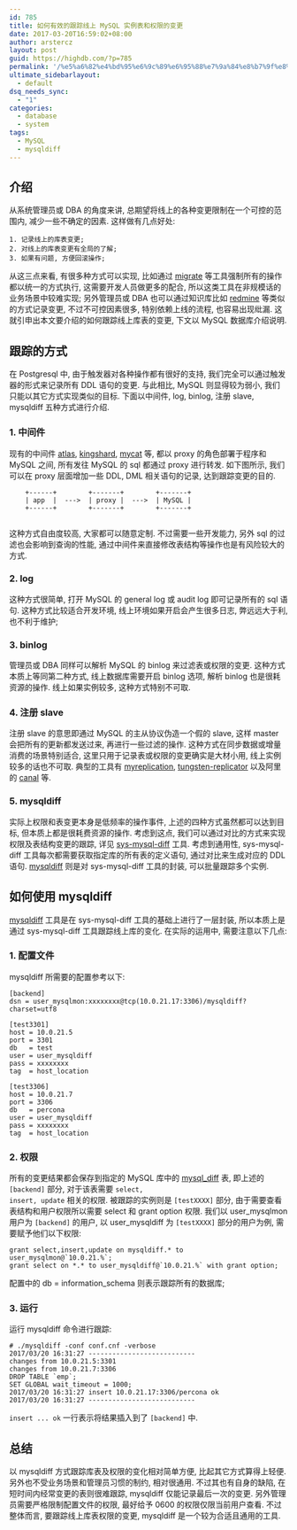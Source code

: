 ```yaml
---
id: 785
title: 如何有效的跟踪线上 MySQL 实例表和权限的变更
date: 2017-03-20T16:59:02+08:00
author: arstercz
layout: post
guid: https://highdb.com/?p=785
permalink: '/%e5%a6%82%e4%bd%95%e6%9c%89%e6%95%88%e7%9a%84%e8%b7%9f%e8%b8%aa%e7%ba%bf%e4%b8%8a-mysql-%e5%ae%9e%e4%be%8b%e8%a1%a8%e5%92%8c%e6%9d%83%e9%99%90%e7%9a%84%e5%8f%98%e6%9b%b4/'
ultimate_sidebarlayout:
  - default
dsq_needs_sync:
  - "1"
categories:
  - database
  - system
tags:
  - MySQL
  - mysqldiff
---
```

<h2>介绍</h2>

从系统管理员或 DBA 的角度来讲, 总期望将线上的各种变更限制在一个可控的范围内, 减少一些不确定的因素. 这样做有几点好处:

<pre><code>1. 记录线上的库表变更;
2. 对线上的库表变更有全局的了解;
3. 如果有问题, 方便回滚操作;
</code></pre>

从这三点来看, 有很多种方式可以实现, 比如通过 <a href="https://github.com/mattes/migrate">migrate</a> 等工具强制所有的操作都以统一的方式执行, 这需要开发人员做更多的配合, 所以这类工具在非规模话的业务场景中较难实现; 另外管理员或 DBA 也可以通过知识库比如 <a href="http://www.redmine.org.cn/">redmine</a> 等类似的方式记录变更, 不过不可控因素很多, 特别依赖上线的流程, 也容易出现纰漏. 这就引申出本文要介绍的如何跟踪线上库表的变更, 下文以 MySQL 数据库介绍说明.

<h2>跟踪的方式</h2>

在 Postgresql 中, 由于触发器对各种操作都有很好的支持, 我们完全可以通过触发器的形式来记录所有 DDL 语句的变更. 与此相比, MySQL 则显得较为弱小, 我们只能以其它方式实现类似的目标. 下面以中间件, log, binlog, 注册 slave, mysqldiff 五种方式进行介绍.

<h3>1. 中间件</h3>

现有的中间件 <a href="https://github.com/Qihoo360/Atlas">atlas</a>, <a href="https://github.com/flike/kingshard">kingshard</a>, <a href="https://github.com/MyCATApache/Mycat-Server">mycat</a> 等, 都以 proxy 的角色部署于程序和 MySQL 之间, 所有发往 MySQL 的 sql 都通过 proxy 进行转发. 如下图所示, 我们可以在 proxy 层面增加一些 DDL, DML 相关语句的记录, 达到跟踪变更的目的.

<pre><code>    +------+        +-------+        +-------+
    | app  |  ---&gt;  | proxy |  ---&gt;  | MySQL |
    +------+        +-------+        +-------+

</code></pre>

这种方式自由度较高, 大家都可以随意定制. 不过需要一些开发能力, 另外 sql 的过滤也会影响到查询的性能, 通过中间件来直接修改表结构等操作也是有风险较大的方式.

<h3>2. log</h3>

这种方式很简单, 打开 MySQL 的 general log 或 audit log 即可记录所有的 sql 语句. 这种方式比较适合开发环境, 线上环境如果开启会产生很多日志, 弊远远大于利, 也不利于维护;

<h3>3. binlog</h3>

管理员或 DBA 同样可以解析 MySQL 的 binlog 来过滤表或权限的变更. 这种方式本质上等同第二种方式, 线上数据库需要开启 binlog 选项, 解析 binlog 也是很耗资源的操作. 线上如果实例较多, 这种方式特别不可取.

<h3>4. 注册 slave</h3>

注册 slave 的意思即通过 MySQL 的主从协议伪造一个假的 slave, 这样 master 会把所有的更新都发送过来, 再进行一些过滤的操作. 这种方式在同步数据或增量消费的场景特别适合, 这里只用于记录表或权限的变更确实是大材小用, 线上实例较多的话也不可取. 典型的工具有 <a href="https://github.com/2tvenom/myreplication">myreplication</a>, <a href="https://github.com/vmware/tungsten-replicator">tungsten-replicator</a> 以及阿里的 <a href="https://github.com/alibaba/canal">canal</a> 等.

<h3>5. mysqldiff</h3>

实际上权限和表变更本身是低频率的操作事件, 上述的四种方式虽然都可以达到目标, 但本质上都是很耗费资源的操作. 考虑到这点, 我们可以通过对比的方式来实现权限及表结构变更的跟踪, 详见 <a href="https://github.com/arstercz/sys-toolkit#sys-mysql-diff">sys-mysql-diff</a> 工具. 考虑到通用性, sys-mysql-diff 工具每次都需要获取指定库的所有表的定义语句, 通过对比来生成对应的 DDL 语句. <a href="https://github.com/arstercz/mysqldiff">mysqldiff</a> 则是对 sys-mysql-diff 工具的封装, 可以批量跟踪多个实例.

<h2>如何使用 mysqldiff</h2>

<a href="https://github.com/arstercz/mysqldiff">mysqldiff</a> 工具是在 sys-mysql-diff 工具的基础上进行了一层封装, 所以本质上是通过 sys-mysql-diff 工具跟踪线上库的变化. 在实际的运用中, 需要注意以下几点:

<h3>1. 配置文件</h3>

mysqldiff 所需要的配置参考以下:

<pre><code>[backend]
dsn = user_mysqlmon:xxxxxxxx@tcp(10.0.21.17:3306)/mysqldiff?charset=utf8

[test3301]
host = 10.0.21.5
port = 3301
db   = test
user = user_mysqldiff
pass = xxxxxxxx
tag  = host_location

[test3306]
host = 10.0.21.7
port = 3306
db   = percona
user = user_mysqldiff
pass = xxxxxxxx
tag  = host_location
</code></pre>

<h3>2. 权限</h3>

所有的变更结果都会保存到指定的 MySQL 库中的 <a href="https://github.com/arstercz/mysqldiff/blob/master/mysqldiff.sql">mysql_diff</a> 表, 即上述的 <code>[backend]</code> 部分, 对于该表需要 <code>select, insert, update</code> 相关的权限. 被跟踪的实例则是 <code>[testXXXX]</code> 部分, 由于需要查看表结构和用户权限所以需要 select 和 grant option 权限. 我们以 user_mysqlmon 用户为 <code>[backend]</code> 的用户, 以 user_mysqldiff 为 <code>[testXXXX]</code> 部分的用户为例, 需要赋予他们以下权限:

<pre><code>grant select,insert,update on mysqldiff.* to user_mysqlmon@`10.0.21.%`;
grant select on *.* to user_mysqldiff@`10.0.21.%` with grant option;
</code></pre>

配置中的 db = information_schema 则表示跟踪所有的数据库;

<h3>3. 运行</h3>

运行 mysqldiff 命令进行跟踪:

<pre><code># ./mysqldiff -conf conf.cnf -verbose
2017/03/20 16:31:27 ---------------------------
changes from 10.0.21.5:3301 
changes from 10.0.21.7:3306 
DROP TABLE `emp`;
SET GLOBAL wait_timeout = 1000;
2017/03/20 16:31:27 insert 10.0.21.17:3306/percona ok
2017/03/20 16:31:27 ---------------------------
</code></pre>

<code>insert ... ok</code> 一行表示将结果插入到了 <code>[backend]</code> 中.

<h2>总结</h2>

以 mysqldiff 方式跟踪库表及权限的变化相对简单方便, 比起其它方式算得上轻便. 另外也不受业务场景和管理员习惯的制约, 相对很通用. 不过其也有自身的缺陷, 在短时间内经常变更的表则很难跟踪, mysqldiff 仅能记录最后一次的变更. 另外管理员需要严格限制配置文件的权限, 最好给予 0600 的权限仅限当前用户查看. 不过整体而言, 要跟踪线上库表权限的变更, mysqldiff 是一个较为合适且通用的工具.
